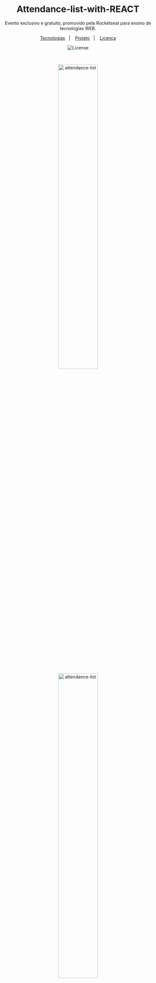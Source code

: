 <h1 align="center"> Attendance-list-with-REACT </h1>

<p align="center">
Evento exclusivo e gratuito, promovido pela Rocketseat para ensino de tecnologias WEB.
</p>

<p align="center">
  <a href="#-tecnologias">Tecnologias</a>&nbsp;&nbsp;&nbsp;|&nbsp;&nbsp;&nbsp;
  <a href="#-projeto">Projeto</a>&nbsp;&nbsp;&nbsp;|&nbsp;&nbsp;&nbsp;
  <a href="#memo-licença">Licença</a>
</p>

<p align="center">
  <img alt="License" src="https://img.shields.io/static/v1?label=license&message=MIT&color=49AA26&labelColor=000000">
</p>

<br>

<p align="center">
  <img alt="attendance-list" src="https://user-images.githubusercontent.com/109491659/202056062-d4c052ae-7b20-4e02-bf9b-1b9ffdb891f1.png" width="50%">
  <img alt="attendance-list" src="https://user-images.githubusercontent.com/109491659/202056067-097ecf25-718a-4810-a655-5cd377fa9720.png" width="50%">
  
</p>

## 🚀 Tecnologias

Esse projeto foi desenvolvido com as seguintes tecnologias:

- HTML e CSS
- JavaScript e JSON
- [React](https://pt-br.reactjs.org/)
- [Node e NPM](https://nodejs.org/)
- [Vite](https://vitejs.dev/)
- Git e Github

## 💻 Projeto

O Attendance list é um componente que simula a criação de um lista de presença de alunos em aulas ou eventos presenciais ou online. É possível adicionar participantes aos inputs e atualizar elementos HTML via REACT.

## :memo: Licença

Esse projeto está sob a licença MIT.

---

Feito com ♥ by Irismar Pereira!
